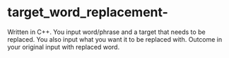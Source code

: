 # target_word_replacement-
Written in C++. You input word/phrase and a target that needs to be replaced. You also input what you want it to be replaced with. Outcome in your original input with replaced word.
